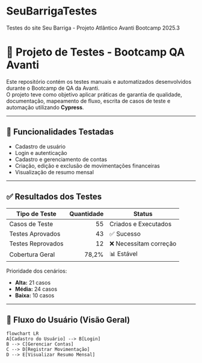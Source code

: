 # SeuBarrigaTestes
Testes do site Seu Barriga - Projeto Atlântico Avanti Bootcamp 2025.3

# 🧪 Projeto de Testes - Bootcamp QA Avanti

Este repositório contém os testes manuais e automatizados desenvolvidos durante o Bootcamp de QA da Avanti.  
O projeto teve como objetivo aplicar práticas de garantia de qualidade, documentação, mapeamento de fluxo, escrita de casos de teste e automação utilizando **Cypress**.

---

## 🚀 Funcionalidades Testadas

- Cadastro de usuário
- Login e autenticação
- Cadastro e gerenciamento de contas
- Criação, edição e exclusão de movimentações financeiras
- Visualização de resumo mensal

---

## ✅ Resultados dos Testes

| Tipo de Teste       | Quantidade | Status  |
|--------------------|-----------:|--------|
| Casos de Teste     | 55         | Criados e Executados |
| Testes Aprovados   | 43         | ✅ Sucesso |
| Testes Reprovados  | 12         | ❌ Necessitam correção |
| Cobertura Geral    | 78,2%      | 📊 Estável |

Prioridade dos cenários:
- **Alta:** 21 casos
- **Média:** 24 casos
- **Baixa:** 10 casos

---

## 🔄 Fluxo do Usuário (Visão Geral)

```mermaid
flowchart LR
A[Cadastro do Usuário] --> B[Login]
B --> C[Gerenciar Contas]
C --> D[Registrar Movimentação]
D --> E[Visualizar Resumo Mensal]

